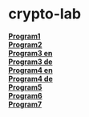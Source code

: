 # crypto-lab

**[Program1](https://github.com/Melvin-svg/crypto-lab/blob/main/xor_zero.c)<br>
[Program2](https://github.com/Melvin-svg/crypto-lab/blob/main/xor_and_or_127.c)<br>
[Program3 en](https://github.com/Melvin-svg/crypto-lab/blob/main/ceaser_en.c)<br>
[Program3 de](https://github.com/Melvin-svg/crypto-lab/blob/main/ceaser_de.c)<br>
[Program4 en](https://github.com/Melvin-svg/crypto-lab/blob/main/sub_en.c)<br>
[Program4 de](https://github.com/Melvin-svg/crypto-lab/blob/main/sub_de.c)<br>
[Program5](https://github.com/Melvin-svg/crypto-lab/blob/main/det.c)<br>
[Program6](https://github.com/Melvin-svg/crypto-lab/blob/main/transpose.c)<br>
[Program7](https://github.com/Melvin-svg/crypto-lab/blob/main/cofactor2.c)<br>**
